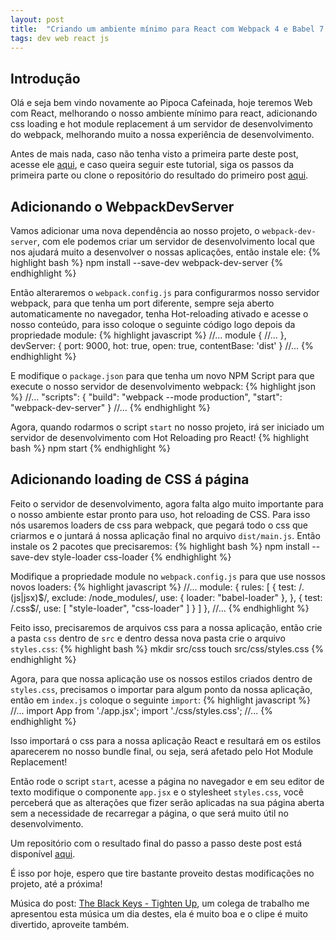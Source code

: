 ```yaml
---
layout: post
title:  "Criando um ambiente mínimo para React com Webpack 4 e Babel 7 parte II"
tags: dev web react js
---
```


## Introdução

Olá e seja bem vindo novamente ao Pipoca Cafeinada, hoje teremos Web com React, melhorando o nosso ambiente mínimo para react, adicionando css loading e hot module replacement á um servidor de desenvolvimento do webpack, melhorando muito a nossa experiência de desenvolvimento.

Antes de mais nada, caso não tenha visto a primeira parte deste post, acesse ele [aqui][primeira-parte-post], e caso queira seguir este tutorial, siga os passos da primeira parte ou clone o repositório do resultado do primeiro post [aqui][link-repositorio-1].

## Adicionando o WebpackDevServer
Vamos adicionar uma nova dependência ao nosso projeto, o `webpack-dev-server`, com ele podemos criar um servidor de desenvolvimento local que nos ajudará muito a desenvolver o nossas aplicações, então instale ele:
{% highlight bash %}
npm install --save-dev webpack-dev-server
{% endhighlight %}

Então alteraremos o `webpack.config.js` para configurarmos nosso servidor webpack, para que tenha um port diferente, sempre seja aberto automaticamente no navegador, tenha Hot-reloading ativado e acesse o nosso conteúdo, para isso coloque o seguinte código logo depois da propriedade module:
{% highlight javascript %}
//...
module {
    //...
},
devServer: {
    port: 9000,
    hot: true,
    open: true,
    contentBase: 'dist'
}
//...
{% endhighlight %}

E modifique o `package.json` para que tenha um novo NPM Script para que execute o nosso servidor de desenvolvimento webpack:
{% highlight json %}
//...
"scripts": {
    "build": "webpack --mode production",
    "start": "webpack-dev-server"
}
//...
{% endhighlight %}

Agora, quando rodarmos o script `start` no nosso projeto, irá ser iniciado um servidor de desenvolvimento com Hot Reloading pro React!
{% highlight bash %}
npm start
{% endhighlight %}


## Adicionando loading de CSS á página
Feito o servidor de desenvolvimento, agora falta algo muito importante para o nosso ambiente estar pronto para uso, hot reloading de CSS. Para isso nós usaremos loaders de css para webpack, que pegará todo o css que criarmos e o juntará á nossa aplicação final no arquivo `dist/main.js`. Então instale os 2 pacotes que precisaremos:
{% highlight bash %}
npm install --save-dev style-loader css-loader
{% endhighlight %}

Modifique a propriedade module no `webpack.config.js` para que use nossos novos loaders:
{% highlight javascript %}
//...
module: {
    rules: [
        {
            test: /\.(js|jsx)$/,
            exclude: /node_modules/,
            use: {
                loader: "babel-loader"
            },
        },
        {
            test: /\.css$/,
            use: [ "style-loader", "css-loader" ]
        }
    ]
},
//...
{% endhighlight %}

Feito isso, precisaremos de arquivos css para a nossa aplicação, então crie a pasta `css` dentro de `src` e dentro dessa nova pasta crie o arquivo `styles.css`:
{% highlight bash %}
mkdir src/css
touch src/css/styles.css
{% endhighlight %}

Agora, para que nossa aplicação use os nossos estilos criados dentro de `styles.css`, precisamos o importar para algum ponto da nossa aplicação, então em `index.js` coloque o seguinte `import`:
{% highlight javascript %}
//...
import App from './app.jsx';
import './css/styles.css';
//...
{% endhighlight %}

Isso importará o css para a nossa aplicação React e resultará em os estilos aparecerem no nosso bundle final, ou seja, será afetado pelo Hot Module Replacement!

Então rode o script `start`, acesse a página no navegador e em seu editor de texto modifique o componente `app.jsx` e o stylesheet `styles.css`, você perceberá que as alterações que fizer serão aplicadas na sua página aberta sem a necessidade de recarregar a página, o que será muito útil no desenvolvimento.

Um repositório com o resultado final do passo a passo deste post está disponível [aqui][link-repositorio-2].

É isso por hoje, espero que tire bastante proveito destas modificações no projeto, até a próxima!

Música do post: [The Black Keys - Tighten Up][musica-do-post], um colega de trabalho me apresentou esta música um dia destes, ela é muito boa e o clipe é muito divertido, aproveite também.

[link-repositorio-1]: https://github.com/jonathan-santos/react-ambiente-minimo/tree/1.0.1
[link-repositorio-2]: https://github.com/jonathan-santos/react-ambiente-minimo/tree/2.0.0
[musica-do-post]: https://youtu.be/mpaPBCBjSVc
[primeira-parte-post]: /2019/03/11/criando-um-ambiente-minimo-para-react.html